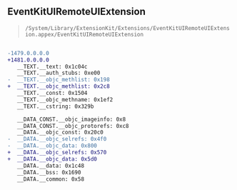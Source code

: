 ## EventKitUIRemoteUIExtension

> `/System/Library/ExtensionKit/Extensions/EventKitUIRemoteUIExtension.appex/EventKitUIRemoteUIExtension`

```diff

-1479.0.0.0.0
+1481.0.0.0.0
   __TEXT.__text: 0x1c04c
   __TEXT.__auth_stubs: 0xe00
-  __TEXT.__objc_methlist: 0x198
+  __TEXT.__objc_methlist: 0x2c8
   __TEXT.__const: 0x1504
   __TEXT.__objc_methname: 0x1ef2
   __TEXT.__cstring: 0x329b

   __DATA_CONST.__objc_imageinfo: 0x8
   __DATA_CONST.__objc_protorefs: 0xc8
   __DATA.__objc_const: 0x20c0
-  __DATA.__objc_selrefs: 0x4f0
-  __DATA.__objc_data: 0x800
+  __DATA.__objc_selrefs: 0x570
+  __DATA.__objc_data: 0x5d0
   __DATA.__data: 0x1c48
   __DATA.__bss: 0x1690
   __DATA.__common: 0x58

```
